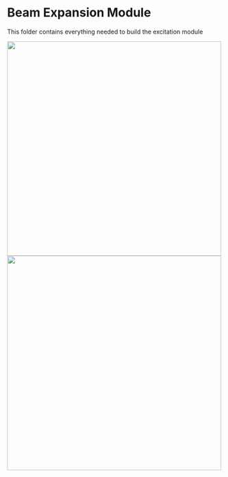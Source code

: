 # Beam Expansion Module

This folder contains everything needed to build the excitation module

<img src="https://github.com/Joshedwards222/LifeHack/blob/Module-Format/Images/Beam-Expansion-Module.jpg" width="500">
<img src="https://github.com/Joshedwards222/LifeHack/blob/Module-Format/Designs/Beam%20Expansion%20Module/Line_Expansion.jpg" width="500">
